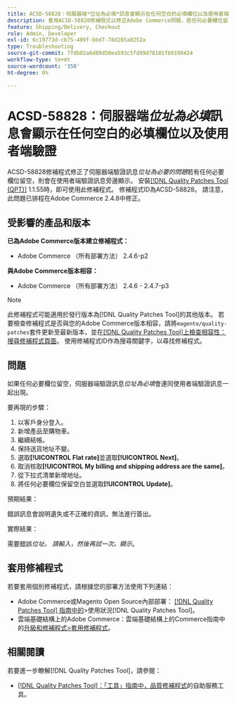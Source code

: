 ```yaml
---
title: ACSD-58828：伺服器端*位址為必填*訊息會顯示在任何空白的必填欄位以及使用者端驗證
description: 套用ACSD-58828修補程式以修正Adobe Commerce問題，若任何必要欄位留空，伺服器端驗證訊息*位址為必填*連同使用者端驗證訊息一併顯示。
feature: Shipping/Delivery, Checkout
role: Admin, Developer
exl-id: 6c19773d-cb75-409f-bbd7-78d285a0252a
type: Troubleshooting
source-git-commit: 7fdb02a6d89d50ea593c5fd99d78101f89198424
workflow-type: tm+mt
source-wordcount: '358'
ht-degree: 0%

---
```


# ACSD-58828：伺服器端&#x200B;*位址為必填*&#x200B;訊息會顯示在任何空白的必填欄位以及使用者端驗證

ACSD-58828修補程式修正了伺服器端驗證訊息&#x200B;*位址為必要的問題*&#x200B;若有任何必要欄位留空，則會在使用者端驗證訊息旁邊顯示。 安裝[[!DNL Quality Patches Tool (QPT)]](/help/tools/quality-patches-tool/quality-patches-tool-to-self-serve-quality-patches.md) 1.1.55時，即可使用此修補程式。 修補程式ID為ACSD-58828。 請注意，此問題已排程在Adobe Commerce 2.4.8中修正。

## 受影響的產品和版本

**已為Adobe Commerce版本建立修補程式：**
* Adobe Commerce （所有部署方法） 2.4.6-p2

**與Adobe Commerce版本相容：**
* Adobe Commerce （所有部署方法） 2.4.6 - 2.4.7-p3

>[!NOTE]
>
>此修補程式可能適用於發行版本為[!DNL Quality Patches Tool]的其他版本。 若要檢查修補程式是否與您的Adobe Commerce版本相容，請將`magento/quality-patches`套件更新至最新版本，並在[[!DNL Quality Patches Tool]上檢查相容性：搜尋修補程式頁面](https://experienceleague.adobe.com/tools/commerce-quality-patches/index.html)。 使用修補程式ID作為搜尋關鍵字，以尋找修補程式。

## 問題

如果任何必要欄位留空，伺服器端驗證訊息&#x200B;*位址為必填*&#x200B;會連同使用者端驗證訊息一起出現。

要再現的步驟：

1. 以客戶身分登入。
1. 新增產品至購物車。
1. 繼續結帳。
1. 保持送貨地址不變。
1. 選取&#x200B;**[!UICONTROL Flat rate]**&#x200B;並選取&#x200B;**[!UICONTROL Next]**。
1. 取消核取&#x200B;**[!UICONTROL My billing and shipping address are the same]**。
1. 從下拉式清單新增地址。
1. 將任何必要欄位保留空白並選取&#x200B;**[!UICONTROL Update]**。

預期結果：

錯誤訊息會說明遺失或不正確的資訊，無法進行簽出。

實際結果：

需要錯誤&#x200B;*位址。 請輸入，然後再試一次。顯示*。

## 套用修補程式

若要套用個別修補程式，請根據您的部署方法使用下列連結：

* Adobe Commerce或Magento Open Source內部部署： [[!DNL Quality Patches Tool] 指南中的](/help/tools/quality-patches-tool/usage.md)>使用狀況[!DNL Quality Patches Tool]。
* 雲端基礎結構上的Adobe Commerce：雲端基礎結構上的Commerce指南中的[升級和修補程式>套用修補程式](https://experienceleague.adobe.com/docs/commerce-cloud-service/user-guide/develop/upgrade/apply-patches.html)。

## 相關閱讀

若要進一步瞭解[!DNL Quality Patches Tool]，請參閱：

* [[!DNL Quality Patches Tool]：「工具」指南中，品質修補程式](/help/tools/quality-patches-tool/quality-patches-tool-to-self-serve-quality-patches.md)的自助服務工具。
